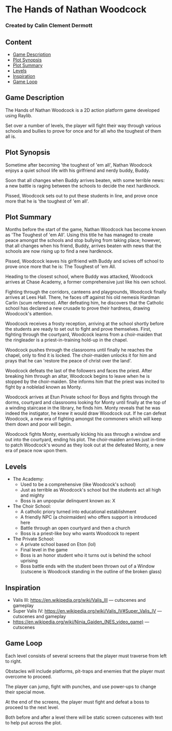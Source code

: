 # The Hands of Nathan Woodcock

### Created by Calin Clement Dermott

## Content

- [Game Description](#game-description)
- [Plot Synopsis](#plot-synopsis)
- [Plot Summary](#plot-summary)
- [Levels](#levels)
- [Inspiration](#inspiration)
- [Game Loop](#game-loop)

## Game Description

The Hands of Nathan Woodcock is a 2D action platform game developed using Raylib.

Set over a number of levels, the player will fight their way through various schools and bullies
to prove for once and for all who the toughest of them all is.

## Plot Synopsis
Sometime after becoming 'the toughest of 'em all', Nathan Woodcock enjoys a quiet school life with his girlfriend
and nerdy buddy, Buddy.

Soon that all changes when Buddy arrives beaten, with some terrible news: a new battle is raging between the schools
to decide the next hardknock.

Pissed, Woodcock sets out to put these students in line, and prove once more that he is 'the toughest of 'em all'.

## Plot Summary

Months before the start of the game, Nathan Woodcock has become known as 'The Toughest of 'em All'. Using this title
he has managed to create peace amongst the schools and stop bullying from taking place; however, that all changes when his
friend, Buddy, arrives beaten with news that the schools are now rising up to find a new hardknock.

Pissed, Woodcock leaves his girlfriend with Buddy and scives off school to prove once more that he is: The Toughest of 'em All.

Heading to the closest school, where Buddy was attacked, Woodcock arrives at Chase Academy, a former comprehensive just like his own school.

Fighting through the corridors, canteens and playgrounds, Woodcock finally arrives at Lees Hall. There, he faces off against his old nemesis
Hardman Carlin (scum reference). After defeating him, he discovers that the Catholic school has declared a new crusade to prove their hardness,
drawing Woodcock's attention.

Woodcock receives a frosty reception, arriving at the school shortly before the students are ready to set out to fight and prove themselves.
First, fighting through the courtyard, Woodcock learns from a choir-maiden that the ringleader is a priest-in-training hold-up in the chapel.

Woodcock pushes through the classrooms until finally he reaches the chapel, only to find it is locked. The choir-maiden unlocks it for him
and prays that he can 'restore the peace of christ over the land'.

Woodcock defeats the last of the followers and faces the priest. After breaking him through an altar, Woodcock begins to leave when he is
stopped by the choir-maiden. She informs him that the priest was incited to fight by a noblelad known as Monty.

Woodcock arrives at Etun Private school for Boys and fights through the dorms, courtyard and classrooms looking for Monty until finally
at the top of a winding staircase in the library, he finds him. Monty reveals that he was indeed the instigator, he knew it would draw Woodcock
out. If he can defeat Woodcock, a new era of fighting amongst the commoners which will keep them down and poor will begin.

Woodcock fights Monty, eventually kicking his ass through a window and out into the courtyard, ending his plot.
The choir-maiden arrives just in-time to patch Woodcock's wound as they look out at the defeated Monty, a new era of peace now upon them.

## Levels
- The Academy:
	- Used to be a comprehensive (like Woodcock's school)
	- Just as terrible as Woodcock's school but the students act all high and mighty
	- Boss is an unpopular delinquent known as: X
- The Choir School:
	- A catholic priory turned into educational establishment
	- A friendly NPC (a choirmaiden) who offers support is introduced here
	- Battle through an open courtyard and then a church
	- Boss is a priest-like boy who wants Woodcock to repent
- The Private School:
	- A private school based on Eton (lol)
	- Final level in the game
	- Boss is an honor student who it turns out is behind the school uprising
	- Boss battle ends with the student been thrown out of a Window (cutscene is Woodcock standing in the outline of the broken glass)

## Inspiration

- Valis III: https://en.wikipedia.org/wiki/Valis_III — cutscenes and gameplay
- Super Valis IV: https://en.wikipedia.org/wiki/Valis_IV#Super_Valis_IV — cutscenes and gameplay
- https://en.wikipedia.org/wiki/Ninja_Gaiden_(NES_video_game) — cutscenes

## Game Loop

Each level consists of several screens that the player must traverse from left to right.

Obstacles will include platforms, pit-traps and enemies that the player must overcome to proceed.

The player can jump, fight with punches, and use power-ups to change their special move.

At the end of the screens, the player must fight and defeat a boss to proceed to the next level.

Both before and after a level there will be static screen cutscenes with text to help put across the plot.


